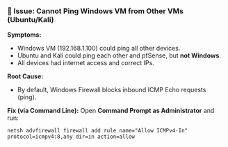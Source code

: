 ### 🛑 Issue: Cannot Ping Windows VM from Other VMs (Ubuntu/Kali)

**Symptoms:**
- Windows VM (192.168.1.100) could ping all other devices.
- Ubuntu and Kali could ping each other and pfSense, but **not Windows**.
- All devices had internet access and correct IPs.

**Root Cause:**
- By default, Windows Firewall blocks inbound ICMP Echo requests (ping).

**Fix (via Command Line):**
Open **Command Prompt as Administrator** and run:
```
netsh advfirewall firewall add rule name="Allow ICMPv4-In" protocol=icmpv4:8,any dir=in action=allow
